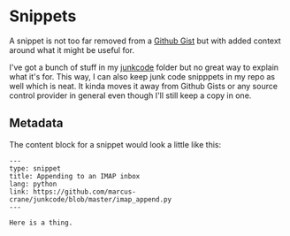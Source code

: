 # Snippets

A snippet is not too far removed from a [Github Gist](https://gist.github.com) but with added context around what it might be useful for.

I've got a bunch of stuff in my [junkcode](https://github.com/marcus-crane/junkcode) folder but no great way to explain what it's for. This way, I can also keep junk code snipppets in my repo as well which is neat. It kinda moves it away from Github Gists or any source control provider in general even though I'll still keep a copy in one.

## Metadata

The content block for a snippet would look a little like this:

```
---
type: snippet
title: Appending to an IMAP inbox
lang: python
link: https://github.com/marcus-crane/junkcode/blob/master/imap_append.py
---

Here is a thing.
```
